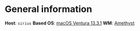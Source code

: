 # General information

**Host**: `sirius`
**Based OS**: [macOS Ventura 13.3.1](https://www.apple.com/es/macos/ventura/)
**WM**: [Amethyst](https://ianyh.com/amethyst/)
